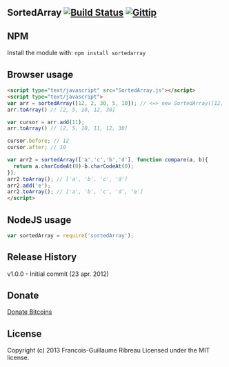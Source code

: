 SortedArray [![Build Status](https://drone.io/github.com/FGRibreau/node-sortedarray/status.png)](https://drone.io/github.com/FGRibreau/node-sortedarray/latest) [![Gittip](http://badgr.co/gittip/fgribreau.png)](https://www.gittip.com/fgribreau/)
-------------------



## NPM
Install the module with: `npm install sortedarray`

## Browser usage

```html
<script type="text/javascript" src="SortedArray.js"></script>
<script type="text/javascript">
var arr = sortedArray([12, 2, 30, 5, 10]); // <=> new SortedArray([12, 2, 30, 5, 10])
arr.toArray() // [2, 5, 10, 12, 30]

var cursor = arr.add(11);
arr.toArray() // [2, 5, 10, 11, 12, 30]

cursor.before; // 12
cursor.after; // 10

var arr2 = sortedArray(['a','c','b','d'], function compare(a, b){
  return a.charCodeAt(0)-b.charCodeAt(0);
});
arr2.toArray(); // ['a', 'b', 'c', 'd']
arr2.add('e');
arr2.toArray(); // ['a', 'b', 'c', 'd', 'e']
</script>
```

## NodeJS usage
```javascript
var sortedArray = require('sortedArray');

```

## Release History
v1.0.0 - Initial commit (23 apr. 2012)

## Donate
[Donate Bitcoins](https://coinbase.com/checkouts/fc3041b9d8116e0b98e7d243c4727a30)

## License
Copyright (c) 2013 Francois-Guillaume Ribreau
Licensed under the MIT license.
